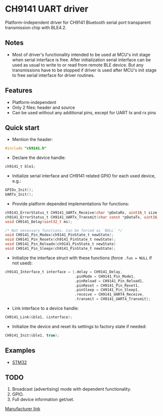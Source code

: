 # CH9141 UART driver
Platform-independent driver for CH9141 Bluetooth serial port transparent transmission chip with BLE4.2.

## Notes
* Most of driver's functionality intended to be used at MCU's init stage when serial interface is free. After initialization serial interface can be used as usual to write to or read from remote BLE device. But any transmissions have to be stopped if driver is used after MCU's init stage to free serial interface for driver routines.

## Features
* Platform-independent
* Only 2 files: header and source
* Can be used without any additional pins, except for UART tx and rx pins

## Quick start
* Mention the header:
```C
#include "ch9141.h"
```
* Declare the device handle:
```C
ch9141_t ble1;
```
* Initialize serial interface and CH9141 related GPIO for each used device, e.g.:
```C
GPIOx_Init();
UARTx_Init();
```
* Provide platform depended implementations for functions:
```C
ch9141_ErrorStatus_t CH9141_UARTx_Receive(char *pDataRx, uint16_t size, uint16_t *rxLen);
ch9141_ErrorStatus_t CH9141_UARTx_Transmit(char const *pDataTx, uint16_t size);
void CH9141_Delay(uint32_t ms);

/* Not necessary functions. Can be forced as `NULL` */
void CH9141_Pin_Modex(ch9141_PinState_t newState); 
void CH9141_Pin_Resetx(ch9141_PinState_t newState);
void CH9141_Pin_Reloadx(ch9141_PinState_t newState)
void CH9141_Pin_Sleepx(ch9141_PinState_t newState);
```
* Initialize the interface struct with these functions (force `.fun = NULL` if not used):
```C
ch9141_Interface_t interface = {.delay = CH9141_Delay,
                                .pinMode = CH9141_Pin_Mode1,
                                .pinReload = CH9141_Pin_Reload1,
                                .pinReset = CH9141_Pin_Reset1,
                                .pinSleep = CH9141_Pin_Sleep1,
                                .receive = CH9141_UART4_Receive,
                                .transmit = CH9141_UART4_Transmit};
```
* Link interface to a device handle:
```C
CH9141_Link(&ble1, &interface);
```
* Initialize the device and reset its settings to factory state if needed:
```C
CH9141_Init(&ble1, true);
```

## Examples
* [STM32](platform/STM32F405RGT6/Core/Src/main.c)

## TODO
1. Broadcast (advertising) mode with dependent functionality.
2. GPIO.
3. Full device information get/set.

[Manufacturer link](https://www.wch-ic.com/products/CH9141.html)
